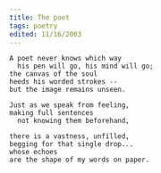 ```yaml
---
title: The poet
tags: poetry
edited: 11/16/2003
---
```


    A poet never knows which way
      his pen will go, his mind will go;
    the canvas of the soul
    heeds his worded strokes --
    but the image remains unseen.

    Just as we speak from feeling,
    making full sentences
      not knowing them beforehand,

    there is a vastness, unfilled,
    begging for that single drop...
    whose echoes
    are the shape of my words on paper.


